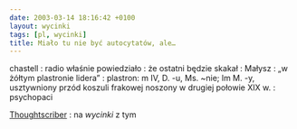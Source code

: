 ```yaml
---
date: 2003-03-14 18:16:42 +0100
layout: wycinki
tags: [pl, wycinki]
title: Miało tu nie być autocytatów, ale…
---
```


chastell
: radio właśnie powiedziało
: że ostatni będzie skakał
: Małysz
: „w żółtym plastronie lidera”
: plastron: m IV, D. -u, Ms. ~nie; lm M. -y, usztywniony przód koszuli frakowej noszony w drugiej połowie XIX w.
: psychopaci

[Thoughtscriber](http://thoughtscriber.net/ 'Marta M.')
: na <cite>wycinki</cite> z tym
